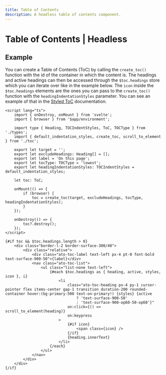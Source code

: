 ```yaml
---
title: Table of Contents
description: A headless table of contents component.
---
```


# Table of Contents | Headless

## Example

You can create a Table of Contents (ToC) by calling the `create_toc()` function with the id of the container in which the content is. The headings and active headings can then be accessed through the `$toc.headings` store which you can iterate over like in the example below. The `icon` inside the `$toc.headings` elements are the ones you can pass to the `create_toc()` function with the `headingIndentationStyles` parameter. You can see an example of that in the [Styled ToC](http://localhost:5173/docs/components/toc) documentation.

```svelte
<script lang="ts">
	import { onDestroy, onMount } from 'svelte';
	import { browser } from '$app/environment';

	import type { Heading, TOCIndentStyles, ToC, TOCType } from './types';
	import { default_indentation_styles, create_toc, scroll_to_element } from './toc';

	export let target = '';
	export let excludeHeadings: Heading[] = [];
	export let label = 'On this page';
	export let tocType: TOCType = 'lowest';
	export let headingIndentationStyles: TOCIndentStyles = default_indentation_styles;

	let toc: ToC;

	onMount(() => {
		if (browser) {
			toc = create_toc(target, excludeHeadings, tocType, headingIndentationStyles);
		}
	});

	onDestroy(() => {
		toc?.destroy();
	});
</script>

{#if toc && $toc.headings.length > 0}
	<div class="border-l-2 border-surface-300/40">
		<div class="relative">
			<div class="ato-toc-label text-left px-4 pt-0 font-bold text-surface-900-50">{label}</div>
			<nav class="ato-toc-list">
				<ul class="list-none text-left">
					{#each $toc.headings as { heading, active, styles, icon }, i}
						<li
							class="ato-toc-heading px-4 py-1 cursor-pointer flex items-center gap-1 transition duration-200 rounded-container hover:(bg-primary-500 text-on-primary!) {styles} {active
								? 'text-surface-900-50'
								: 'text-surface-900-op60-50-op60'}"
							on:click={() => scroll_to_element(heading)}
							on:keypress
						>
							{#if icon}
								<span class={icon} />
							{/if}
							{heading.innerText}
						</li>
					{/each}
				</ul>
			</nav>
		</div>
	</div>
{/if}
```